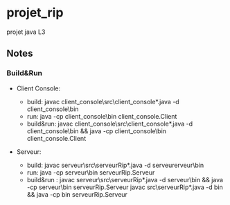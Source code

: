 # projet_rip

projet java L3

## Notes

### Build&Run

- Client Console: 
    - build: javac client_console\src\client_console\*.java -d  client_console\bin 
    - run: java -cp client_console\bin client_console.Client
    - build&run: javac client_console\src\client_console\*.java -d client_console\bin  && java -cp client_console\bin client_console.Client

- Serveur: 
    - build: javac serveur\src\serveurRip\*.java -d serveurerveur\bin 
    - run: java -cp serveur\bin serveurRip.Serveur
    - build&run : javac serveur\src\serveurRip\*.java -d serveur\bin && java -cp serveur\bin serveurRip.Serveur
                  javac src\serveurRip\*.java -d bin && java -cp bin serveurRip.Serveur